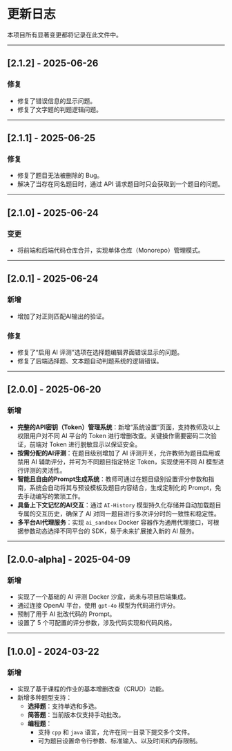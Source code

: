 # 更新日志

本项目所有显著变更都将记录在此文件中。

---

## [2.1.2] - 2025-06-26

### 修复
- 修复了错误信息的显示问题。
- 修复了文字题的判题逻辑问题。

---

## [2.1.1] - 2025-06-25

### 修复
- 修复了题目无法被删除的 Bug。
- 解决了当存在同名题目时，通过 API 请求题目时只会获取到一个题目的问题。

---

## [2.1.0] - 2025-06-24

### 变更
- 将前端和后端代码仓库合并，实现单体仓库（Monorepo）管理模式。

---

## [2.0.1] - 2025-06-24

### 新增
- 增加了对正则匹配AI输出的验证。

### 修复
- 修复了“启用 AI 评测”选项在选择题编辑界面错误显示的问题。
- 修复了后端选择题、文本题自动判题系统的逻辑错误。

---

## [2.0.0] - 2025-06-20

### 新增

- **完整的API密钥（Token）管理系统**：新增“系统设置”页面，支持教师及以上权限用户对不同 AI 平台的 Token 进行增删改查。关键操作需要密码二次验证，前端对 Token 进行脱敏显示以保证安全。
- **按需分配的AI评测**：在题目级别增加了 AI 评测开关，允许教师为题目启用或禁用 AI 辅助评分，并可为不同题目指定特定 Token，实现使用不同 AI 模型进行评测的灵活性。
- **智能且自由的Prompt生成系统**：教师可通过在题目级别设置评分参数和指南，系统会自动将其与预设模板及题目内容结合，生成定制化的 Prompt，免去手动编写的繁琐工作。
- **具备上下文记忆的AI交互**：通过 `AI-History` 模型持久化存储并自动加载题目专属的交互历史，确保了 AI 对同一题目进行多次评分时的一致性和稳定性。
- **多平台AI代理服务**：实现 `ai_sandbox` Docker 容器作为通用代理接口，可根据参数动态选择不同平台的 SDK，易于未来扩展接入新的 AI 服务。

---

## [2.0.0-alpha] - 2025-04-09

### 新增

- 实现了一个基础的 AI 评测 Docker 沙盒，尚未与项目后端集成。
- 通过连接 OpenAI 平台，使用 `gpt-4o` 模型为代码进行评分。
- 预制了用于 AI 批改代码的 Prompt。
- 设置了 5 个可配置的评分参数，涉及代码实现和代码风格。

---

## [1.0.0] - 2024-03-22

### 新增

- 实现了基于课程的作业的基本增删改查（CRUD）功能。
- 新增多种题型支持：
  - **选择题**：支持单选和多选。
  - **简答题**：当前版本仅支持手动批改。
  - **编程题**：
    - 支持 `cpp` 和 `java` 语言，允许在同一目录下提交多个文件。
    - 可为题目设置命令行参数、标准输入、以及时间和内存限制。



